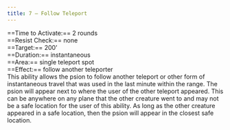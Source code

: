 ```yaml
---
title: 7 – Follow Teleport
---
```

==Time to Activate:== 2 rounds  
==Resist Check:== none  
==Target:== 200’  
==Duration:== instantaneous  
==Area:== single teleport spot  
==Effect:== follow another teleporter  
This ability allows the psion to follow another teleport or other form of instantaneous travel that was used in the last minute within the range. The psion will appear next to where the user of the other teleport appeared. This can be anywhere on any plane that the other creature went to and may not be a safe location for the user of this ability. As long as the other creature appeared in a safe location, then the psion will appear in the closest safe location.  

